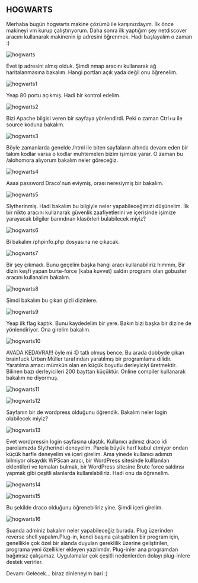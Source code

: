 ## HOGWARTS

Merhaba bugün hogwarts makine çözümü ile karşınızdayım. İlk önce makineyi vm kurup çalıştırıyorum. Daha sonra ilk yaptığım şey netdiscover aracını kullanarak makinenin ip adresini
öğrenmek. Hadi başlayalım o zaman :)

![hogwarts](https://user-images.githubusercontent.com/55113204/126190277-e4d28c58-26b2-4ab6-97f1-43c23f839176.png)

Evet ip adresini almış olduk. Şimdi nmap aracını kullanarak ağ haritalanmasına bakalım. Hangi portları açık yada değil onu öğrenelim.

![hogwarts1](https://user-images.githubusercontent.com/55113204/126190628-1be645fb-6105-44c2-bec7-803a3123f465.png)

Yeap 80 portu açıkmış. Hadi bir kontrol edelim. 

![hogwarts2](https://user-images.githubusercontent.com/55113204/126190948-22d44d73-ee86-4e85-be02-213890780ea7.png)

Bizi Apache bilgisi veren bir sayfaya yönlendirdi. Peki o zaman Ctrl+u ile source koduna bakalım.

![hogwarts3](https://user-images.githubusercontent.com/55113204/126191513-27a88ba7-dde2-440e-8786-2649e8dfe6fd.png)

Böyle zamanlarda genelde /html ile biten sayfaların altında devam eden bir takım kodlar varsa o kodlar muhtemelen bizim işimize yarar. O zaman bu /alohomora alıyorum bakalım neler
göreceğiz.

![hogwarts4](https://user-images.githubusercontent.com/55113204/126191994-fa1ab913-363b-4b36-aa8d-2925449e7718.png)

Aaaa password Draco'nun eviymiş, orası neresiymiş bir bakalım.

![hogwarts5](https://user-images.githubusercontent.com/55113204/126192297-f020f3d4-8fa8-4720-9139-57b9db744e42.png)

Slytherinmiş. Hadi bakalım bu bilgiyle neler yapabileceğimizi düşünelim. İlk bir nikto aracını kullanarak güvenlik zaafiyetlerini ve içerisinde işimize yarayacak bilgiler barındıran 
klasörleri bulabilecek miyiz?

![hogwarts6](https://user-images.githubusercontent.com/55113204/126197705-715a0cd3-dcee-4306-b17c-70d9efb8efbe.png)

Bi bakalım /phpinfo.php dosyasına ne çıkacak.

![hogwarts7](https://user-images.githubusercontent.com/55113204/126198309-9071f4b6-03e0-4e20-89a9-36b83f53a7cc.png)

Bir şey çıkmadı. Bunu geçelim başka hangi aracı kullanabiliriz hımmm, Bir dizin keşfi yapan burte-force (kaba kuvvet) saldırı programı olan gobuster aracını kullanalım bakalım.

![hogwarts8](https://user-images.githubusercontent.com/55113204/126198889-1f39abe7-cc98-405a-97ed-5ed5bc787cf7.png)

Şimdi bakalım bu çıkan gizli dizinlere.

![hogwarts9](https://user-images.githubusercontent.com/55113204/126199065-bc56cca5-b162-4e79-991d-98cfa3943ab0.png)

Yeap ilk flag kaptık. Bunu kaydedelim bir yere. Bakın bizi başka bir dizine de yönlendiriyor. Ona girelim bakalım.

![hogwarts10](https://user-images.githubusercontent.com/55113204/126199337-3a4857da-a97b-4862-89ad-b630b0f71b58.png)

AVADA KEDAVRA!!! öyle mi :D tatlı olmuş bence. Bu arada dobbyde çıkan brainfuck  Urban Müller tarafından yaratılmış bir programlama dilidir. Yaratılma amacı mümkün olan en 
küçük boyutlu derleyiciyi üretmektir. Bilinen bazı derleyicileri 200 bayttan küçüktür. Online compiler kullanarak bakalım ne diyormuş.

![hogwarts11](https://user-images.githubusercontent.com/55113204/126199990-698353cf-1fb0-46ec-988f-39115ee78e73.png)

![hogwarts12](https://user-images.githubusercontent.com/55113204/126200587-9cf2f09d-b130-444e-b664-32dd61810c8f.png)

Sayfanın bir de wordpress olduğunu öğrendik. Bakalım neler login olabilecek miyiz?

![hogwarts13](https://user-images.githubusercontent.com/55113204/126201459-306eab39-2cfa-4780-a944-341b68fa993b.png)

Evet wordpressin login sayfasına ulaştık. Kullanıcı adımız draco idi parolamızda Slytherindi deneyelim. Parola büyük harf kabul etmiyor ondan küçük harfle deneyelim ve içeri 
girelim. Ama yinede kullanıcı adımızı bilmiyor olsaydık WPScan aracı, bir WordPress sitesinde kulllanılan eklentileri ve temaları bulmak, bir WordPress sitesine Brute force 
saldırısı yapmak gibi çeşitli alanlarda kullanılabiliriz. Hadi onu da öğrenelim.

![hogwarts14](https://user-images.githubusercontent.com/55113204/126202458-bb68ae29-6fbf-4970-8ab0-1b4d4e945180.png)

![hogwarts15](https://user-images.githubusercontent.com/55113204/126202466-1084c355-37be-4edb-8c89-2baac8e75e53.png)

Bu şekilde draco olduğunu öğrenebiliriz yine. Şimdi içeri girelim. 

![hogwarts16](https://user-images.githubusercontent.com/55113204/126202684-4f8d825e-3e0f-4775-9de1-b9002ba14ea4.png)

Şuanda adminiz bakalım neler yapabileceğiz burada. Plug üzerinden reverse shell yapalım.Plug-in, kendi başına çalışabilen bir program için, genellikle çok özel bir alanda 
duyulan gereklilik üzerine geliştirilen, programa yeni özellikler ekleyen yazılımdır. Plug-inler ana programdan bağımsız çalışamaz. Uygulamalar çok çeşitli nedenlerden dolayı 
plug-inlere destek verirler.


Devamı Gelecek... biraz dinleneyim bari :)












